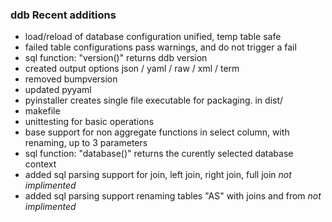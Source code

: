### ddb Recent additions

- load/reload of database configuration unified, temp table safe
- failed table configurations pass warnings, and do not trigger a fail
- sql function: "version()" returns ddb version
- created output options json / yaml / raw / xml / term
- removed bumpversion
- updated pyyaml
- pyinstaller creates single file executable for packaging. in dist/
- makefile
- unittesting for basic operations
- base support for non aggregate functions in select column, with renaming, up to 3 parameters
- sql function: "database()" returns the curently selected database context
- added sql parsing support for join, left join, right join, full join *not implimented*
- added sql parsing support renaming tables "AS" with joins and from *not implimented*
